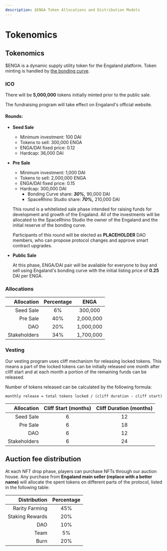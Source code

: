 ```yaml
---
description: $ENGA Token Allocations and Distribution Models
---
```


# Tokenomics

## Tokenomics

$ENGA is a dynamic supply utility token for the Engaland platform. Token minting is handled by [the bonding curve](bonding-curve.md).

### ICO

There will be **5,000,000** tokens initially minted prior to the public sale.

The fundraising program will take effect on Engaland's official website.

#### Rounds:

* **Seed Sale**
  * Minimum investment: 100 DAI
  * Tokens to sell: 300,000 ENGA
  * ENGA/DAI fixed price: 0.12
  * Hardcap: 36,000 DAI
*   **Pre Sale**

    * Minimum investment: 1,000 DAI
    * Tokens to sell: 2,000,000 ENGA
    * ENGA/DAI fixed price: 0.15
    * Hardcap: 300,000 DAI
      * Bonding Curve share: _**30%,**_ 90,000 DAI
      * SpaceRhino Studio share: _**70%,**_ 210,000 DAI

    This round is a whitelisted sale phase intended for raising funds for development and growth of the Engaland. All of the investments will be allocated to the SpaceRhino Studio the owner of the Engaland and the initial reserve of the bonding curve.

    Participants of this round will be elected as **PLACEHOLDER** DAO members, who can propose protocol changes and approve smart contract upgrades.
*   **Public Sale**

    At this phase, ENGA/DAI pair will be available for everyone to buy and sell using Engaland's bonding curve with the initial listing price of **0.25** DAI per ENGA.

### Allocations

|   Allocation | Percentage |    ENGA   |
| -----------: | :--------: | :-------: |
|    Seed Sale |     6%     |  300,000  |
|     Pre Sale |     40%    | 2,000,000 |
|          DAO |     20%    | 1,000,000 |
| Stakeholders |     34%    | 1,700,000 |

### Vesting

Our vesting program uses cliff mechanism for releasing locked tokens. This means a part of the locked tokens can be initially released one month after cliff start and at each month a portion of the remaining funds can be released.

Number of tokens released can be calculated by the following formula:

`monthly release = total tokens locked / (cliff duration - cliff start)`

|   Allocation | Cliff Start (months) | Cliff Duration (months) |
| -----------: | :------------------: | :---------------------: |
|    Seed Sale |           6          |            12           |
|     Pre Sale |           6          |            18           |
|          DAO |           6          |            12           |
| Stakeholders |           6          |            24           |

## Auction fee distribution

At each NFT drop phase, players can purchase NFTs through our auction house. Any purchase from **Engaland main seller (replace with a better name)** will allocate the spent tokens on different parts of the protocol, listed in the following table:

|    Distribution | Percentage |
| --------------: | :--------: |
|  Rarity Farming |     45%    |
| Staking Rewards |     20%    |
|             DAO |     10%    |
|            Team |     5%     |
|            Burn |     20%    |
